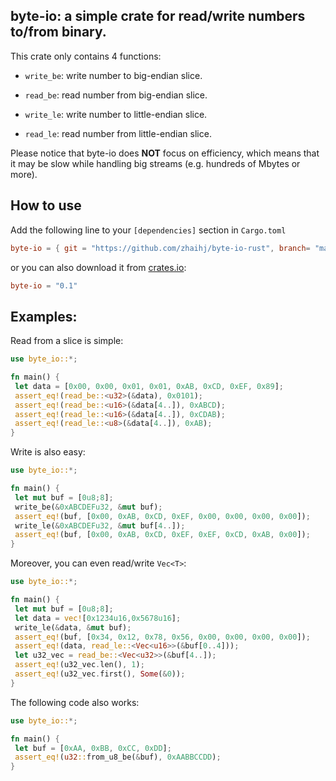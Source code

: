 ## byte-io: a simple crate for read/write numbers to/from binary.

This crate only contains 4 functions:

* `write_be`: write number to big-endian slice.

* `read_be`: read number from big-endian slice.

* `write_le`: write number to little-endian slice. 

* `read_le`: read number from little-endian slice.

Please notice that byte-io does __NOT__ focus on efficiency, which means that it may be slow
while handling big streams (e.g. hundreds of Mbytes or more). 

## How to use

Add the following line to your `[dependencies]` section in `Cargo.toml`

```toml
byte-io = { git = "https://github.com/zhaihj/byte-io-rust", branch= "master" }
```

or you can also download it from [crates.io](http://crates.io):

```toml
byte-io = "0.1"
```

## Examples:

Read from a slice is simple:

```rust
use byte_io::*;

fn main() {
 let data = [0x00, 0x00, 0x01, 0x01, 0xAB, 0xCD, 0xEF, 0x89];
 assert_eq!(read_be::<u32>(&data), 0x0101);
 assert_eq!(read_be::<u16>(&data[4..]), 0xABCD);
 assert_eq!(read_le::<u16>(&data[4..]), 0xCDAB);
 assert_eq!(read_le::<u8>(&data[4..]), 0xAB);
}

```

Write is also easy:

```rust
use byte_io::*;

fn main() {
 let mut buf = [0u8;8];
 write_be(&0xABCDEFu32, &mut buf);
 assert_eq!(buf, [0x00, 0xAB, 0xCD, 0xEF, 0x00, 0x00, 0x00, 0x00]);
 write_le(&0xABCDEFu32, &mut buf[4..]);
 assert_eq!(buf, [0x00, 0xAB, 0xCD, 0xEF, 0xEF, 0xCD, 0xAB, 0x00]);
}
```

Moreover, you can even read/write `Vec<T>`:

```rust
use byte_io::*;

fn main() {
 let mut buf = [0u8;8];
 let data = vec![0x1234u16,0x5678u16];
 write_le(&data, &mut buf);
 assert_eq!(buf, [0x34, 0x12, 0x78, 0x56, 0x00, 0x00, 0x00, 0x00]);
 assert_eq!(data, read_le::<Vec<u16>>(&buf[0..4]));
 let u32_vec = read_be::<Vec<u32>>(&buf[4..]);
 assert_eq!(u32_vec.len(), 1);
 assert_eq!(u32_vec.first(), Some(&0));
}
```

The following code also works:

```rust
use byte_io::*;

fn main() {
 let buf = [0xAA, 0xBB, 0xCC, 0xDD];
 assert_eq!(u32::from_u8_be(&buf), 0xAABBCCDD);
}
```
